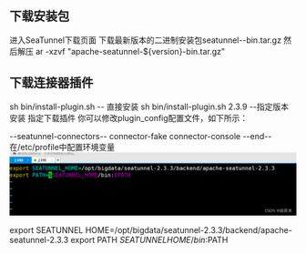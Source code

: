 ## 下载安装包
进入SeaTunnel下载页面 下载最新版本的二进制安装包seatunnel-<version>-bin.tar.gz
然后解压 
ar -xzvf "apache-seatunnel-${version}-bin.tar.gz"
## 下载连接器插件
sh bin/install-plugin.sh -- 直接安装
sh bin/install-plugin.sh 2.3.9  --指定版本安装
指定下载插件
你可以修改plugin_config配置文件，如下所示：

--seatunnel-connectors--
connector-fake
connector-console
--end--
在/etc/profile中配置环境变量
![img_1.png](img_1.png)

export SEATUNNEL HOME=/opt/bigdata/seatunnel-2.3.3/backend/apache-seatunnel-2.3.3
export PATH $SEATUNNEL HOME/bin:$PATH
